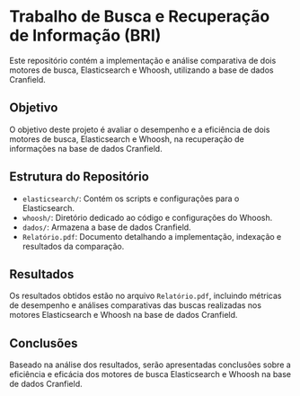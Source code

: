 # Trabalho de Busca e Recuperação de Informação (BRI)

Este repositório contém a implementação e análise comparativa de dois motores de busca, Elasticsearch e Whoosh, utilizando a base de dados Cranfield.

## Objetivo

O objetivo deste projeto é avaliar o desempenho e a eficiência de dois motores de busca, Elasticsearch e Whoosh, na recuperação de informações na base de dados Cranfield.

## Estrutura do Repositório

- `elasticsearch/`: Contém os scripts e configurações para o Elasticsearch.
- `whoosh/`: Diretório dedicado ao código e configurações do Whoosh.
- `dados/`: Armazena a base de dados Cranfield.
- `Relatório.pdf`: Documento detalhando a implementação, indexação e resultados da comparação.

## Resultados

Os resultados obtidos estão no arquivo `Relatório.pdf`, incluindo métricas de desempenho e análises comparativas das buscas realizadas nos motores Elasticsearch e Whoosh na base de dados Cranfield.

## Conclusões

Baseado na análise dos resultados, serão apresentadas conclusões sobre a eficiência e eficácia dos motores de busca Elasticsearch e Whoosh na base de dados Cranfield.


